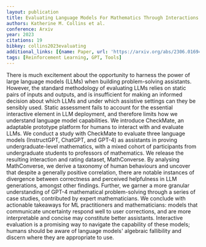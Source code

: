 ```yaml
---
layout: publication
title: Evaluating Language Models For Mathematics Through Interactions
authors: Katherine M. Collins et al.
conference: Arxiv
year: 2023
citations: 19
bibkey: collins2023evaluating
additional_links: [{name: Paper, url: 'https://arxiv.org/abs/2306.01694'}]
tags: [Reinforcement Learning, GPT, Tools]
---
```

There is much excitement about the opportunity to harness the power of large
language models (LLMs) when building problem-solving assistants. However, the
standard methodology of evaluating LLMs relies on static pairs of inputs and
outputs, and is insufficient for making an informed decision about which LLMs
and under which assistive settings can they be sensibly used. Static assessment
fails to account for the essential interactive element in LLM deployment, and
therefore limits how we understand language model capabilities. We introduce
CheckMate, an adaptable prototype platform for humans to interact with and
evaluate LLMs. We conduct a study with CheckMate to evaluate three language
models (InstructGPT, ChatGPT, and GPT-4) as assistants in proving
undergraduate-level mathematics, with a mixed cohort of participants from
undergraduate students to professors of mathematics. We release the resulting
interaction and rating dataset, MathConverse. By analysing MathConverse, we
derive a taxonomy of human behaviours and uncover that despite a generally
positive correlation, there are notable instances of divergence between
correctness and perceived helpfulness in LLM generations, amongst other
findings. Further, we garner a more granular understanding of GPT-4
mathematical problem-solving through a series of case studies, contributed by
expert mathematicians. We conclude with actionable takeaways for ML
practitioners and mathematicians: models that communicate uncertainty respond
well to user corrections, and are more interpretable and concise may constitute
better assistants. Interactive evaluation is a promising way to navigate the
capability of these models; humans should be aware of language models'
algebraic fallibility and discern where they are appropriate to use.